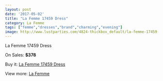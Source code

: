 ```yaml
---
layout: post
date: '2017-05-02'
title: "La Femme 17459 Dress"
category: La Femme
tags: ["femme","dresses","brand","charming","evening"]
image: http://www.lustparties.com/4824-thickbox_default/la-femme-17459-dress.jpg
---
```

La Femme 17459 Dress

On Sales: **$378**
<a href="https://www.lustparties.com/en/la-femme/1609-la-femme-17459-dress.html"><amp-img layout="responsive" width="600" height="600" src="//www.lustparties.com/4824-thickbox_default/la-femme-17459-dress.jpg" alt="La Femme 17459 Dress 0" /></a>
<a href="https://www.lustparties.com/en/la-femme/1609-la-femme-17459-dress.html"><amp-img layout="responsive" width="600" height="600" src="//www.lustparties.com/4826-thickbox_default/la-femme-17459-dress.jpg" alt="La Femme 17459 Dress 1" /></a>
<a href="https://www.lustparties.com/en/la-femme/1609-la-femme-17459-dress.html"><amp-img layout="responsive" width="600" height="600" src="//www.lustparties.com/4825-thickbox_default/la-femme-17459-dress.jpg" alt="La Femme 17459 Dress 2" /></a>

Buy it: [La Femme 17459 Dress](https://www.lustparties.com/en/la-femme/1609-la-femme-17459-dress.html "La Femme 17459 Dress")

View more: [La Femme](https://www.lustparties.com/en/4-la-femme "La Femme")